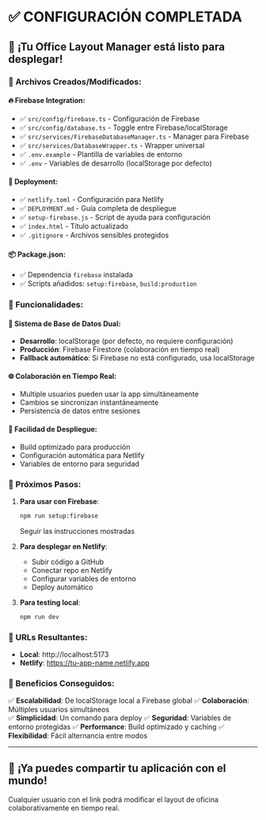 # ✅ CONFIGURACIÓN COMPLETADA

## 🎉 ¡Tu Office Layout Manager está listo para desplegar!

### 📁 Archivos Creados/Modificados:

#### 🔥 Firebase Integration:
- ✅ `src/config/firebase.ts` - Configuración de Firebase
- ✅ `src/config/database.ts` - Toggle entre Firebase/localStorage
- ✅ `src/services/FirebaseDatabaseManager.ts` - Manager para Firebase
- ✅ `src/services/DatabaseWrapper.ts` - Wrapper universal
- ✅ `.env.example` - Plantilla de variables de entorno
- ✅ `.env` - Variables de desarrollo (localStorage por defecto)

#### 🚀 Deployment:
- ✅ `netlify.toml` - Configuración para Netlify
- ✅ `DEPLOYMENT.md` - Guía completa de despliegue
- ✅ `setup-firebase.js` - Script de ayuda para configuración
- ✅ `index.html` - Título actualizado
- ✅ `.gitignore` - Archivos sensibles protegidos

#### 📦 Package.json:
- ✅ Dependencia `firebase` instalada
- ✅ Scripts añadidos: `setup:firebase`, `build:production`

### 🔄 Funcionalidades:

#### 💾 Sistema de Base de Datos Dual:
- **Desarrollo**: localStorage (por defecto, no requiere configuración)
- **Producción**: Firebase Firestore (colaboración en tiempo real)
- **Fallback automático**: Si Firebase no está configurado, usa localStorage

#### 🌐 Colaboración en Tiempo Real:
- Multiple usuarios pueden usar la app simultáneamente
- Cambios se sincronizan instantáneamente
- Persistencia de datos entre sesiones

#### 🔧 Facilidad de Despliegue:
- Build optimizado para producción
- Configuración automática para Netlify
- Variables de entorno para seguridad

### 🚀 Próximos Pasos:

1. **Para usar con Firebase**:
   ```bash
   npm run setup:firebase
   ```
   Seguir las instrucciones mostradas

2. **Para desplegar en Netlify**:
   - Subir código a GitHub
   - Conectar repo en Netlify
   - Configurar variables de entorno
   - Deploy automático

3. **Para testing local**:
   ```bash
   npm run dev
   ```

### 📱 URLs Resultantes:
- **Local**: http://localhost:5173
- **Netlify**: https://tu-app-name.netlify.app

### 🎯 Beneficios Conseguidos:

✅ **Escalabilidad**: De localStorage local a Firebase global
✅ **Colaboración**: Múltiples usuarios simultáneos  
✅ **Simplicidad**: Un comando para deploy
✅ **Seguridad**: Variables de entorno protegidas
✅ **Performance**: Build optimizado y caching
✅ **Flexibilidad**: Fácil alternancia entre modos

---

## 🎊 ¡Ya puedes compartir tu aplicación con el mundo!

Cualquier usuario con el link podrá modificar el layout de oficina colaborativamente en tiempo real.
